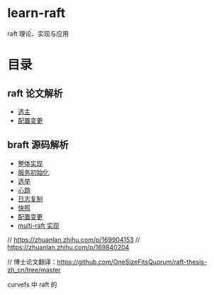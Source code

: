 learn-raft
===

raft 理论、实现与应用

目录
===

raft 论文解析
---

* [选主](blog/paper.md)
* [配置变更](blog/paper.md)

braft 源码解析
---

* [整体实现](blog/overview.md)
* [服务初始化](blog/init.md)
* [选举](blog/election.md)
* [心跳](blog/heartbeat.md)
* [日志复制](blog/log_replication.md)
* [快照](blog/snapshot.md)
* [配置变更](blog/configuration_change.md)
* [multi-raft 实现](blog/multi_raft.md)

// https://zhuanlan.zhihu.com/p/169904153
// https://zhuanlan.zhihu.com/p/169840204

// 博士论文翻译：https://github.com/OneSizeFitsQuorum/raft-thesis-zh_cn/tree/master

curvefs 中 raft 的
